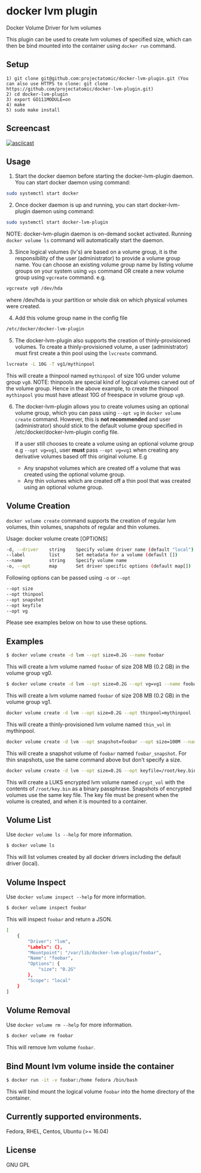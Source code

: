 # docker lvm plugin
Docker Volume Driver for lvm volumes

This plugin can be used to create lvm volumes of specified size, which can
then be bind mounted into the container using `docker run` command.

## Setup

    1) git clone git@github.com:projectatomic/docker-lvm-plugin.git (You can also use HTTPS to clone: git clone https://github.com/projectatomic/docker-lvm-plugin.git)
    2) cd docker-lvm-plugin
    3) export GO111MODULE=on
    4) make
    5) sudo make install

## Screencast
[![asciicast](https://asciinema.org/a/248482.svg)](https://asciinema.org/a/248482)

## Usage

1) Start the docker daemon before starting the docker-lvm-plugin daemon.
   You can start docker daemon using command:
```bash
sudo systemctl start docker
```
2) Once docker daemon is up and running, you can start docker-lvm-plugin daemon
   using command:
```bash
sudo systemctl start docker-lvm-plugin
```
NOTE: docker-lvm-plugin daemon is on-demand socket activated. Running `docker volume ls` command
will automatically start the daemon.

3) Since logical volumes (lv's) are based on a volume group, it is the
   responsibility of the user (administrator) to provide a volume group name.
   You can choose an existing volume group name by listing volume groups on
   your system using `vgs` command OR create a new volume group using
   `vgcreate` command.
   e.g.
```bash
vgcreate vg0 /dev/hda
```
   where /dev/hda is your partition or whole disk on which physical volumes
   were created.

4) Add this volume group name in the config file
```bash
/etc/docker/docker-lvm-plugin
```

5) The docker-lvm-plugin also supports the creation of thinly-provisioned volumes. To create a thinly-provisioned volume, a user (administrator) must first create a thin pool using the `lvcreate` command.
```bash
lvcreate -L 10G -T vg1/mythinpool
```
This will create a thinpool named `mythinpool` of size 10G under volume group `vg0`.
NOTE: thinpools are special kind of logical volumes carved out of the volume group.
Hence in the above example, to create the thinpool `mythinpool` you must have atleast 10G of freespace in volume group `vg0`.

6) The docker-lvm-plugin allows you to create volumes using an optional volume group, which you can pass using `--opt vg` in `docker volume create` command. However, this is **not recommended** and user (administrator) should stick to the default volume group specified in /etc/docker/docker-lvm-plugin config file.

   If a user still chooses to create a volume using an optional volume group
   e.g `--opt vg=vg1`, user **must** pass `--opt vg=vg1` when creating any derivative volumes
   based off this original volume. E.g

   * Any snapshot volumes which are created off a volume that was created using the optional volume group.
   * Any thin volumes which are created off a thin pool that was created using an optional volume group.

## Volume Creation
`docker volume create` command supports the creation of regular lvm volumes, thin volumes, snapshots of regular and thin volumes.

Usage: docker volume create [OPTIONS]
```bash
-d, --driver    string    Specify volume driver name (default "local")
--label         list      Set metadata for a volume (default [])
--name          string    Specify volume name
-o, --opt       map       Set driver specific options (default map[])
```
Following options can be passed using `-o` or `--opt`
```bash
--opt size
--opt thinpool
--opt snapshot
--opt keyfile
--opt vg
```
Please see examples below on how to use these options.

## Examples
```bash
$ docker volume create -d lvm --opt size=0.2G --name foobar
```
This will create a lvm volume named `foobar` of size 208 MB (0.2 GB) in the
volume group vg0.
```bash
$ docker volume create -d lvm --opt size=0.2G --opt vg=vg1 --name foobar
```
This will create a lvm volume named `foobar` of size 208 MB (0.2 GB) in the
volume group vg1.
```bash
docker volume create -d lvm --opt size=0.2G --opt thinpool=mythinpool --name thin_vol
```
This will create a thinly-provisioned lvm volume named `thin_vol` in mythinpool.
```bash
docker volume create -d lvm --opt snapshot=foobar --opt size=100M --name foobar_snapshot
```
This will create a snapshot volume of `foobar` named `foobar_snapshot`. For thin snapshots, use the same command above but don't specify a size.
```bash
docker volume create -d lvm --opt size=0.2G --opt keyfile=/root/key.bin --name crypt_vol
```
This will create a LUKS encrypted lvm volume named `crypt_vol` with the contents of `/root/key.bin` as a binary passphrase. Snapshots of encrypted volumes use the same key file. The key file must be present when the volume is created, and when it is mounted to a container.

## Volume List
Use `docker volume ls --help` for more information.

``` bash
$ docker volume ls
```
This will list volumes created by all docker drivers including the default driver (local).

## Volume Inspect
Use `docker volume inspect --help` for more information.

``` bash
$ docker volume inspect foobar
```
This will inspect `foobar` and return a JSON.
```bash
[
    {
        "Driver": "lvm",
        "Labels": {},
        "Mountpoint": "/var/lib/docker-lvm-plugin/foobar",
        "Name": "foobar",
        "Options": {
            "size": "0.2G"
        },
        "Scope": "local"
    }
]
```

## Volume Removal
Use `docker volume rm --help` for more information.
```bash
$ docker volume rm foobar
```
This will remove lvm volume `foobar`.

## Bind Mount lvm volume inside the container

```bash
$ docker run -it -v foobar:/home fedora /bin/bash
```
This will bind mount the logical volume `foobar` into the home directory of the container.

## Currently supported environments.
Fedora, RHEL, Centos, Ubuntu (>= 16.04)

## License
GNU GPL
